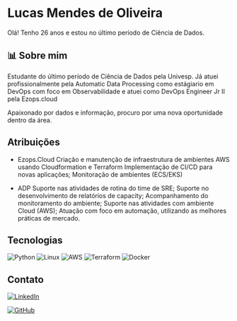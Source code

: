 # Lucas Mendes de Oliveira
Olá! Tenho 26 anos e estou no último período de Ciência de Dados.






## 📊 Sobre mim
Estudante do último período de Ciência de Dados pela Univesp. Já atuei profissionalmente pela Automatic Data Processing como estágiario em DevOps com foco em Observabilidade e atuei como DevOps Engineer Jr II pela Ezops.cloud

Apaixonado por dados e informação, procuro por uma nova oportunidade dentro da área.


## Atribuições

- Ezops.Cloud
Criação e manutenção de infraestrutura de ambientes AWS usando Cloudformation e Terraform
Implementação de CI/CD para novas aplicações;
Monitoração de ambientes (ECS/EKS)

- ADP
Suporte nas atividades de rotina do time de SRE; 
Suporte no desenvolvimento de relatórios de capacity;
Acompanhamento do monitoramento do ambiente; 
Suporte nas atividades com ambiente Cloud (AWS); 
Atuação com foco em automação, utilizando as melhores práticas de mercado.

## Tecnologias
![Python](https://img.shields.io/badge/Python-FFD43B?style=for-the-badge&logo=python&logoColor=blue)
![Linux](https://img.shields.io/badge/Linux-FCC624?style=for-the-badge&logo=linux&logoColor=black)
![AWS](https://img.shields.io/badge/Amazon_AWS-FF9900?style=for-the-badge&logo=amazonaws&logoColor=white)
![Terraform](https://img.shields.io/badge/Terraform-7B42BC?style=for-the-badge&logo=terraform&logoColor=white)
![Docker](https://img.shields.io/badge/Docker-2CA5E0?style=for-the-badge&logo=docker&logoColor=white)
## Contato


[![LinkedIn](https://img.shields.io/badge/LinkedIn-000?style=for-the-badge&logo=linkedin&logoColor=0E76A8)](https://www.linkedin.com/in/lucas-mendes-de-oliveira-a6a592105/)

[![GitHub](https://img.shields.io/badge/GitHub-100000?style=for-the-badge&logo=github&logoColor=white)](https://github.com/Lucasm23/dio-lab-open-source)
